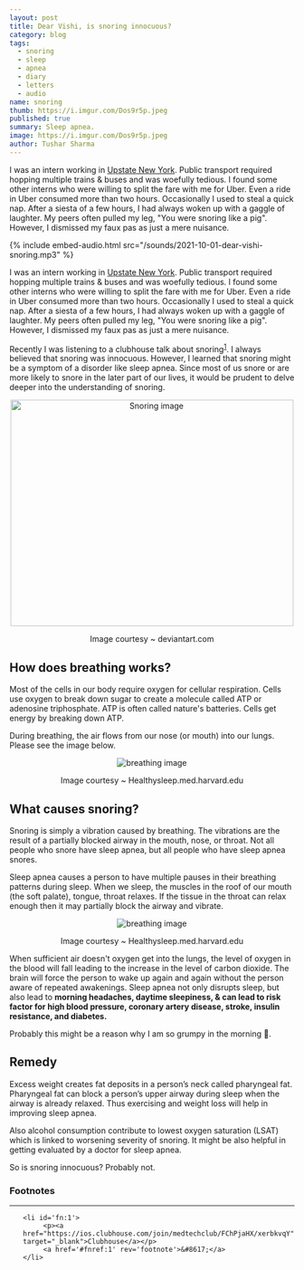 ```yaml
---
layout: post
title: Dear Vishi, is snoring innocuous?
category: blog
tags:
  - snoring
  - sleep 
  - apnea
  - diary
  - letters
  - audio
name: snoring
thumb: https://i.imgur.com/Dos9r5p.jpeg
published: true
summary: Sleep apnea.
image: https://i.imgur.com/Dos9r5p.jpeg
author: Tushar Sharma
---
```


I was an intern working in <a href="https://en.wikipedia.org/wiki/Upstate_New_York" target="_blank">Upstate New York</a>. Public transport required hopping multiple trains & buses and was woefully tedious. I found some other interns who were willing to split the fare with me for Uber. Even a ride in Uber consumed more than two hours. Occasionally I used to steal a quick nap. After a siesta of a few hours, I had always woken up with a gaggle of laughter. My peers often pulled my leg, "You were snoring like a pig". However, I dismissed my faux pas as just a mere nuisance.<!-- truncate_here -->

{% include embed-audio.html src="/sounds/2021-10-01-dear-vishi-snoring.mp3" %}<br>
<!--begin_of_post -->

<p>I was an intern working in <a href="https://en.wikipedia.org/wiki/Upstate_New_York" target="_blank">Upstate New York</a>. Public transport required hopping multiple trains & buses and was woefully tedious. I found some other interns who were willing to split the fare with me for Uber. Even a ride in Uber consumed more than two hours. Occasionally I used to steal a quick nap. After a siesta of a few hours, I had always woken up with a gaggle of laughter. My peers often pulled my leg, "You were snoring like a pig". However, I dismissed my faux pas as just a mere nuisance.</p>

Recently I was listening to a clubhouse talk about snoring<sup><a href='#fn:1' rel='footnote'>1</a></sup>. I always believed that snoring was innocuous. However, I learned that snoring might be a symptom of a disorder like sleep apnea. Since most of us snore or are more likely to snore in the later part of our lives, it would be prudent to delve deeper into the understanding of snoring.

<p>
<center>
<img src="https://i.imgur.com/Dos9r5p.jpeg" alt="Snoring image"  width="500" height="400">
<figure>Image courtesy ~ deviantart.com</figure>
</center>
</p>


## How does breathing works?

Most of the cells in our body require oxygen for cellular respiration. Cells use oxygen to break down sugar to create a molecule called ATP or adenosine triphosphate. ATP is often called nature's batteries. Cells get energy by breaking down ATP. 

During breathing, the air flows from our nose (or mouth) into our lungs. Please see the image below.

<p>
<center>
<img src="https://healthysleep.med.harvard.edu/_i/278.jpg" alt="breathing image">
<figure>Image courtesy ~ Healthysleep.med.harvard.edu</figure>
</center>
</p>


## What causes snoring?

Snoring is simply a vibration caused by breathing. The vibrations are the result of a partially blocked airway in the mouth, nose, or throat. Not all people who snore have sleep apnea, but all people who have sleep apnea snores.

Sleep apnea causes a person to have multiple pauses in their breathing patterns during sleep. When we sleep, the muscles in the roof of our mouth (the soft palate), tongue, throat relaxes. If the tissue in the throat can relax enough then it may partially block the airway and vibrate.


<p>
<center>
<img src="https://healthysleep.med.harvard.edu/_i/280.jpg" alt="breathing image">
<figure>Image courtesy ~ Healthysleep.med.harvard.edu</figure>
</center>
</p>


When sufficient air doesn't oxygen get into the lungs, the level of oxygen in the blood will fall leading to the increase in the level of carbon dioxide. The brain will force the person to wake up again and again without the person aware of repeated awakenings. Sleep apnea not only disrupts sleep, but also lead to **morning headaches, daytime sleepiness, & can lead to risk factor for high blood pressure, coronary artery disease, stroke, insulin resistance, and diabetes.**

Probably this might be a reason why I am  so grumpy in the morning 🤔. 

## Remedy

 
Excess weight creates fat deposits in a person’s neck called pharyngeal fat. Pharyngeal fat can block a person’s upper airway during sleep when the airway is already relaxed. Thus exercising and weight loss will help in improving sleep apnea. 

Also alcohol consumption contribute to lowest oxygen saturation (LSAT) which is linked to worsening severity of snoring. It might be also helpful in getting evaluated by a doctor for sleep apnea. 

So is snoring innocuous? Probably not.

<!--end_of_post -->

<div class='footnotes'><h3>Footnotes</h3><hr />
  <ol>


    <li id='fn:1'>
         <p><a href="https://ios.clubhouse.com/join/medtechclub/FChPjaHX/xerbkvqY" target="_blank">Clubhouse</a></p>
         <a href='#fnref:1' rev='footnote'>&#8617;</a>
    </li>
    
  
    
    
  </ol>
</div>


